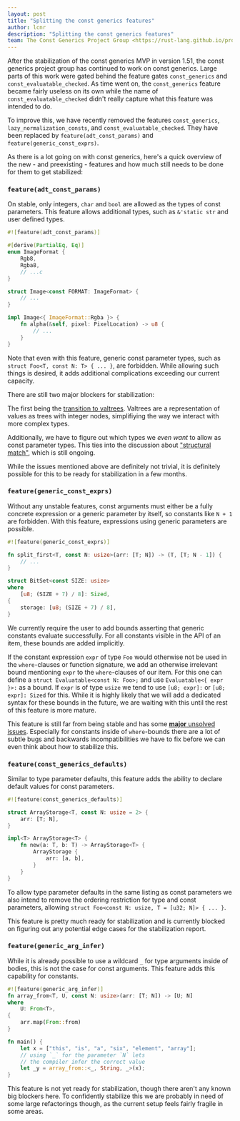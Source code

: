 ```yaml
---
layout: post
title: "Splitting the const generics features"
author: lcnr
description: "Splitting the const generics features"
team: The Const Generics Project Group <https://rust-lang.github.io/project-const-generics/>
---
```


After the stabilization of the const generics MVP in version 1.51, the const generics project group has continued to
work on const generics. Large parts of this work were gated behind the feature gates `const_generics` and `const_evaluatable_checked`. As time went on, the
`const_generics` feature became fairly useless on its own while the name of
`const_evaluatable_checked` didn't really capture what this feature was intended to do.

To improve this, we have recently removed the features `const_generics`, `lazy_normalization_consts`, and `const_evaluatable_checked`. They have been replaced by `feature(adt_const_params)` and `feature(generic_const_exprs)`.

As there is a lot going on with const generics, here's a quick overview of the new - and preexisting - features and how much still needs to be done for them to get stabilized:

### `feature(adt_const_params)`

On stable, only integers, `char` and `bool` are allowed as the types of const parameters. This feature allows additional types, such as `&'static str` and user defined types.
```rust
#![feature(adt_const_params)]

#[derive(PartialEq, Eq)]
enum ImageFormat {
    Rgb8,
    Rgba8,
    // ...c
}

struct Image<const FORMAT: ImageFormat> {
    // ...
}

impl Image<{ ImageFormat::Rgba }> {
    fn alpha(&self, pixel: PixelLocation) -> u8 {
        // ...
    }
}
```
Note that even with this feature, generic const parameter types, such as `struct Foo<T, const N: T> { ... }`, are forbidden.
While allowing such things is desired, it adds additional complications exceeding our current capacity.

There are still two major blockers for stabilization: 

The first being the [transition to valtrees](https://github.com/rust-lang/rust/pull/83234). Valtrees are a representation of values as trees with integer nodes, simplifiying the way we interact with more complex types.

Additionally, we have to figure out which types we *even want* to allow as const parameter types. This ties into the discussion
about ["structural match"](https://github.com/rust-lang/rust/issues/74446), which is still ongoing.

While the issues mentioned above are definitely not trivial, it is definitely possible for this to be ready for stabilization in a few months.

### `feature(generic_const_exprs)`

Without any unstable features, const arguments must either be a fully concrete expression or a generic parameter by itself, so constants like `N + 1` are forbidden. With this feature, expressions using generic parameters are possible. 

```rust
#![feature(generic_const_exprs)]

fn split_first<T, const N: usize>(arr: [T; N]) -> (T, [T; N - 1]) {
    // ...
}

struct BitSet<const SIZE: usize>
where
    [u8; (SIZE + 7) / 8]: Sized,
{
    storage: [u8; (SIZE + 7) / 8],
}
```

We currently require the user to add bounds asserting that generic constants evaluate successfully. For all constants visible in the API of an item, these bounds are added implicitly. 

If the constant expression `expr` of type `Foo` would otherwise not be used in the `where`-clauses or function signature, we add an otherwise irrelevant bound mentioning `expr` to the `where`-clauses of our item. For this one can define a `struct Evaluatable<const N: Foo>;` and use `Evaluatable<{ expr }>:` as a bound. If `expr` is of type `usize` we tend to use `[u8; expr]:`
or `[u8; expr]: Sized` for this. While it is highly likely that we will add a dedicated syntax for these bounds in the future, we are waiting with this until the rest of this feature is more mature.

This feature is still far from being stable and has some [**major** unsolved issues](https://github.com/rust-lang/project-const-generics/blob/master/design-docs/anon-const-substs.md). Especially for constants inside of `where`-bounds there are a lot of subtle bugs and backwards incompatibilities we have to fix before we can even think about how to stabilize this.

### `feature(const_generics_defaults)`

Similar to type parameter defaults, this feature adds the ability to declare default values for const parameters.

```rust
#![feature(const_generics_defaults)]

struct ArrayStorage<T, const N: usize = 2> {
    arr: [T; N],
}

impl<T> ArrayStorage<T> {
    fn new(a: T, b: T) -> ArrayStorage<T> {
        ArrayStorage {
            arr: [a, b],
        }
    }
}
```
To allow type parameter defaults in the same listing as const parameters we also intend to remove the ordering restriction for
type and const parameters, allowing `struct Foo<const N: usize, T = [u32; N]> { ... }`.

This feature is pretty much ready for stabilization and is currently blocked on figuring out any potential edge cases for the
stabilization report.

### `feature(generic_arg_infer)`

While it is already possible to use a wildcard `_` for type arguments inside of bodies, this is not the case for const arguments.
This feature adds this capability for constants.

```rust
#![feature(generic_arg_infer)]
fn array_from<T, U, const N: usize>(arr: [T; N]) -> [U; N]
where
    U: From<T>,
{
    arr.map(From::from)
}

fn main() {
    let x = ["this", "is", "a", "six", "element", "array"];
    // using `_` for the parameter `N` lets
    // the compiler infer the correct value
    let _y = array_from::<_, String, _>(x);
}
```

This feature is not yet ready for stabilization, though there aren't any known big blockers here.
To confidently stabilize this we are probably in need of some large refactorings though, as the current setup
feels fairly fragile in some areas.

